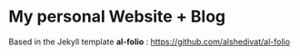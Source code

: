 # My personal Website + Blog
Based in the Jekyll template **al-folio** : https://github.com/alshedivat/al-folio
